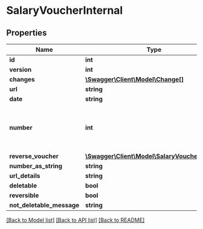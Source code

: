 # SalaryVoucherInternal

## Properties
Name | Type | Description | Notes
------------ | ------------- | ------------- | -------------
**id** | **int** |  | [optional] 
**version** | **int** |  | [optional] 
**changes** | [**\Swagger\Client\Model\Change[]**](Change.md) |  | [optional] 
**url** | **string** |  | [optional] 
**date** | **string** |  | 
**number** | **int** | System generated number that cannot be changed. | [optional] 
**reverse_voucher** | [**\Swagger\Client\Model\SalaryVoucherInternal**](SalaryVoucherInternal.md) |  | [optional] 
**number_as_string** | **string** |  | [optional] 
**url_details** | **string** |  | [optional] 
**deletable** | **bool** |  | [optional] 
**reversible** | **bool** |  | [optional] 
**not_deletable_message** | **string** |  | [optional] 

[[Back to Model list]](../README.md#documentation-for-models) [[Back to API list]](../README.md#documentation-for-api-endpoints) [[Back to README]](../README.md)


